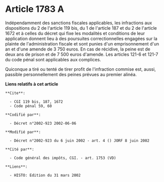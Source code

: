 # Article 1783 A

Indépendamment des sanctions fiscales applicables, les infractions aux dispositions du 2 de l'article 119 bis, du 1 de
l'article 187  et du 2 de l'article 1672 et à celles du décret qui fixe les modalités et conditions de leur application
donnent lieu à des poursuites correctionnelles engagées sur la plainte de l'administration fiscale et sont punies d'un
emprisonnement d'un an et d'une amende de 3 750 euros. En cas de récidive, la peine est de deux ans de prison et de 7 500
euros d'amende. Les articles 121-6 et 121-7 du code pénal sont applicables aux complices.

Quiconque a tiré ou tenté de tirer profit de l'infraction commise est, aussi, passible personnellement des peines prévues au
premier alinéa.

**Liens relatifs à cet article**

	**Cite**:

	  - CGI 119 bis, 187, 1672
	  - Code pénal 59, 60

	**Codifié par**:

	  - Décret n°2002-923 2002-06-06

	**Modifié par**:

	  - Décret n°2002-923 du 6 juin 2002 - art. 4 () JORF 8 juin 2002

	**Cité par**:

	  - Code général des impôts, CGI. - art. 1753 (VD)

	**Liens**:

	  - HISTO: Edition du 31 mars 2002
